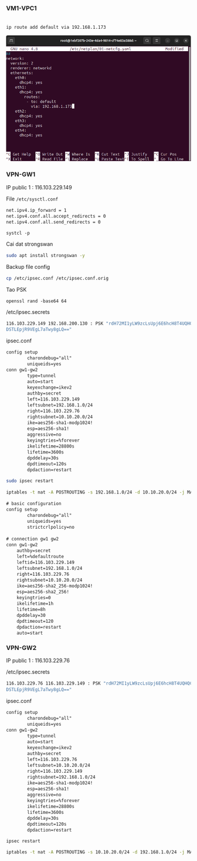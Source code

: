
### VM1-VPC1

```bash

ip route add default via 192.168.1.173

```

![](images/Pasted%20image%2020230821102437.png)


### VPN-GW1

IP public 1 : 116.103.229.149

File `/etc/sysctl.conf`
```
net.ipv4.ip_forward = 1 
net.ipv4.conf.all.accept_redirects = 0 
net.ipv4.conf.all.send_redirects = 0
```

```
systcl -p
```

Cai dat strongswan

```bash
sudo apt install strongswan -y
```

Backup file config
```bash
cp /etc/ipsec.conf /etc/ipsec.conf.orig
```

Tao PSK
```
openssl rand -base64 64
```

/etc/ipsec.secrets

```bash
116.103.229.149 192.168.200.130 : PSK "rdH72MI1yLW9zcLsUpj6E6hcH8T4UQHQC/td2Jiyhe8yDPTuBk9dtO+JWlJ2P1wJ
DSTLEpjR9VEgL7aTwy8gLQ=="
```


ipsec.conf
``` old
config setup
        charondebug="all"
        uniqueids=yes
conn gw1-gw2
        type=tunnel
        auto=start
        keyexchange=ikev2
        authby=secret
        left=116.103.229.149
        leftsubnet=192.168.1.0/24
        right=116.103.229.76
        rightsubnet=10.10.20.0/24 
        ike=aes256-sha1-modp1024!
        esp=aes256-sha1!
        aggressive=no
        keyingtries=%forever
        ikelifetime=28800s
        lifetime=3600s
        dpddelay=30s
        dpdtimeout=120s
        dpdaction=restart
```

```bash
sudo ipsec restart
```


```bash
iptables -t nat -A POSTROUTING -s 192.168.1.0/24 -d 10.10.20.0/24 -j MASQUERADE
```



```
# basic configuration
config setup
        charondebug="all"
        uniqueids=yes
        strictcrlpolicy=no

# connection gw1 gw2
conn gw1-gw2
	authby=secret
	left=%defaultroute
	leftid=116.103.229.149
	leftsubnet=192.168.1.0/24
	right=116.103.229.76
	rightsubnet=10.10.20.0/24
	ike=aes256-sha2_256-modp1024!
	esp=aes256-sha2_256!
	keyingtries=0
	ikelifetime=1h
	lifetime=8h
	dpddelay=30
	dpdtimeout=120
	dpdaction=restart
	auto=start
```
### VPN-GW2

IP public 1 : 116.103.229.76


/etc/ipsec.secrets

```bash
116.103.229.76 116.103.229.149 : PSK "rdH72MI1yLW9zcLsUpj6E6hcH8T4UQHQC/td2Jiyhe8yDPTuBk9dtO+JWlJ2P1wJ
DSTLEpjR9VEgL7aTwy8gLQ=="
```

ipsec.conf
```
config setup
        charondebug="all"
        uniqueids=yes
conn gw1-gw2
        type=tunnel
        auto=start
        keyexchange=ikev2
        authby=secret
        left=116.103.229.76
        leftsubnet=10.10.20.0/24
        right=116.103.229.149
        rightsubnet=192.168.1.0/24 
        ike=aes256-sha1-modp1024!
        esp=aes256-sha1!
        aggressive=no
        keyingtries=%forever
        ikelifetime=28800s
        lifetime=3600s
        dpddelay=30s
        dpdtimeout=120s
        dpdaction=restart
```

```
ipsec restart
```

```bash
iptables -t nat -A POSTROUTING -s 10.10.20.0/24 -d 192.168.1.0/24 -j MASQUERADE
```